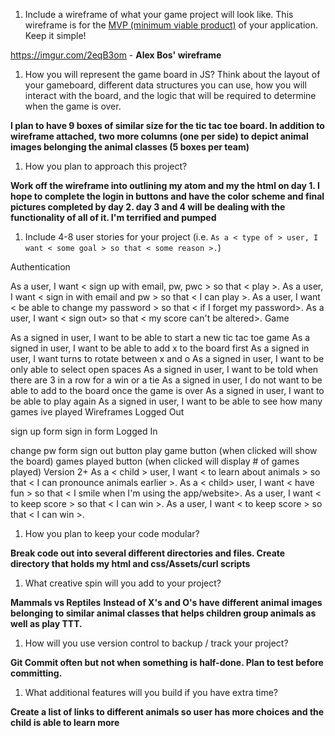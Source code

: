1. Include a wireframe of what your game project will look like. This wireframe is for the [MVP (minimum viable product)](https://en.wikipedia.org/wiki/Minimum_viable_product) of your application. Keep it simple!

 https://imgur.com/2eqB3om  - **Alex Bos' wireframe**

1. How you will represent the game board in JS? Think about the layout of your gameboard, different data structures you can use, how you will interact with the board, and the logic that will be required to determine when the game is over.

**I plan to have 9 boxes of similar size for the tic tac toe board. In addition to wireframe attached, two more columns (one per side) to depict animal images belonging the animal classes (5 boxes per team)**

1. How you plan to approach this project?

**Work off the wireframe into outlining my atom and my the html on day 1. I hope to complete the login in buttons and have the color scheme and final pictures completed by day 2. day 3 and 4 will be dealing with the functionality of all of it. I'm terrified and pumped**

1. Include 4-8 user stories for your project (i.e. `As a < type of > user, I want < some goal > so that < some reason >.`)

Authentication

As a user, I want < sign up with email, pw, pwc > so that < play >.
As a user, I want < sign in with email and pw > so that < I can play >.
As a user, I want < be able to change my password > so that < if I forget my password>.
As a user, I want < sign out> so that < my score can't be altered>.
Game

As a signed in user, I want to be able to start a new tic tac toe game
As a signed in user, I want to be able to add x to the board first
As a signed in user, I want turns to rotate between x and o
As a signed in user, I want to be only able to select open spaces
As a signed in user, I want to be told when there are 3 in a row for a win or a tie
As a signed in user, I do not want to be able to add to the board once the game is over
As a signed in user, I want to be able to play again
As a signed in user, I want to be able to see how many games ive played
Wireframes
Logged Out

sign up form
sign in form
Logged In

change pw form
sign out button
play game button (when clicked will show the board)
games played button (when clicked will display # of games played)
Version 2+
As a < child > user, I want < to learn about animals > so that < I can pronounce animals earlier >.
As a < child> user, I want < have fun > so that < I smile when I'm using the app/website>.
As a user, I want < to keep score > so that < I can win >.
As a user, I want < to keep score > so that < I can win >.

1. How you plan to keep your code modular?

**Break code out into several different directories and files. Create directory that holds my html and css/Assets/curl scripts**

1. What creative spin will you add to your project?

**Mammals vs Reptiles**
**Instead of X's and O's have different animal images belonging to similar animal classes that helps children group animals as well as play TTT.**

1. How will you use version control to backup / track your project?

**Git Commit often but not when something is half-done. Plan to test before committing.**

1. What additional features will you build if you have extra time?

**Create a list of links to different animals so user has more choices and the child is able to learn more**
